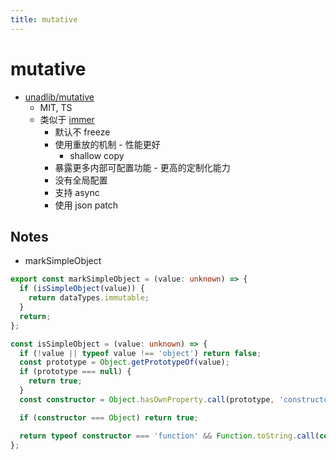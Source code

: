 ```yaml
---
title: mutative
---
```


# mutative

- [unadlib/mutative](https://github.com/unadlib/mutative)
  - MIT, TS
  - 类似于 [immer](./immer.md)
    - 默认不 freeze
    - 使用重放的机制 - 性能更好
      - shallow copy
    - 暴露更多内部可配置功能 - 更高的定制化能力
    - 没有全局配置
    - 支持 async
    - 使用 json patch

## Notes

- markSimpleObject

```ts
export const markSimpleObject = (value: unknown) => {
  if (isSimpleObject(value)) {
    return dataTypes.immutable;
  }
  return;
};

const isSimpleObject = (value: unknown) => {
  if (!value || typeof value !== 'object') return false;
  const prototype = Object.getPrototypeOf(value);
  if (prototype === null) {
    return true;
  }
  const constructor = Object.hasOwnProperty.call(prototype, 'constructor') && prototype.constructor;

  if (constructor === Object) return true;

  return typeof constructor === 'function' && Function.toString.call(constructor) === constructorString;
};
```
